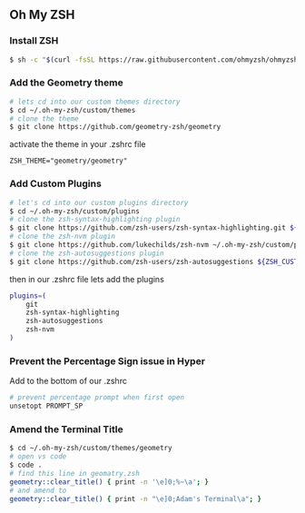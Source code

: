 ## Oh My ZSH

### Install ZSH

```bash
$ sh -c "$(curl -fsSL https://raw.githubusercontent.com/ohmyzsh/ohmyzsh/master/tools/install.sh)"
```

### Add the Geometry theme

```bash
# lets cd into our custom themes directory
$ cd ~/.oh-my-zsh/custom/themes
# clone the theme
$ git clone https://github.com/geometry-zsh/geometry
```

activate the theme in your .zshrc file

```
ZSH_THEME="geometry/geometry"
```

### Add Custom Plugins

```bash
# let's cd into our custom plugins directory
$ cd ~/.oh-my-zsh/custom/plugins
# clone the zsh-syntax-highlighting plugin
$ git clone https://github.com/zsh-users/zsh-syntax-highlighting.git ${ZSH_CUSTOM:-~/.oh-my-zsh/custom}/plugins/zsh-syntax-highlighting
# clone the zsh-nvm plugin
$ git clone https://github.com/lukechilds/zsh-nvm ~/.oh-my-zsh/custom/plugins/zsh-nvm
# clone the zsh-autosuggestions plugin
$ git clone https://github.com/zsh-users/zsh-autosuggestions ${ZSH_CUSTOM:-~/.oh-my-zsh/custom}/plugins/zsh-autosuggestions
```

then in our .zshrc file lets add the plugins

```bash
plugins=(
    git
    zsh-syntax-highlighting
    zsh-autosuggestions
    zsh-nvm
)
```

### Prevent the Percentage Sign issue in Hyper

Add to the bottom of our .zshrc

```bash
# prevent percentage prompt when first open
unsetopt PROMPT_SP
```

### Amend the Terminal Title

```bash
$ cd ~/.oh-my-zsh/custom/themes/geometry
# open vs code
$ code .
# find this line in geomatry.zsh
geometry::clear_title() { print -n '\e]0;%~\a'; }
# and amend to
geometry::clear_title() { print -n "\e]0;Adam's Terminal\a"; }
```
